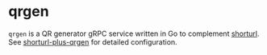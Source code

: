 # qrgen

`qrgen` is a QR generator gRPC service written in Go to complement [shorturl](https://github.com/juanjoss/shorturl). See [shorturl-plus-qrgen](https://github.com/juanjoss/shorturl-plus-qrgen) for detailed configuration.